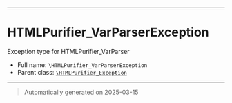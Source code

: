 ***

# HTMLPurifier_VarParserException

Exception type for HTMLPurifier_VarParser



* Full name: `\HTMLPurifier_VarParserException`
* Parent class: [`\HTMLPurifier_Exception`](./HTMLPurifier_Exception.md)






***
> Automatically generated on 2025-03-15
